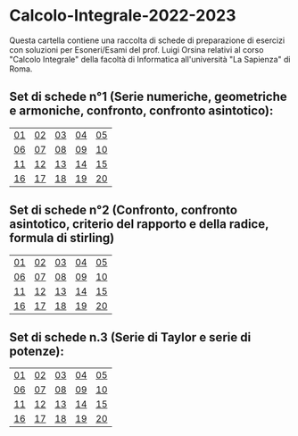 # Calcolo-Integrale-2022-2023
Questa cartella contiene una raccolta di schede di preparazione di esercizi con soluzioni per Esoneri/Esami del prof. Luigi Orsina relativi al corso "Calcolo Integrale" della facoltà di Informatica all'università "La Sapienza" di Roma.

## Set di schede n°1 (Serie numeriche, geometriche e armoniche, confronto, confronto asintotico):
|    |    |    |    |    |
|----|----|----|----|----|
| [01](SchedeA1/00077.pdf) | [02](SchdeA1/00094.pdf)| [03](SchedeA1/00126.pdf) | [04](/SchedeA1/00147.pdf) | [05](/SchedeA1/00166.pdf)
| [06](/SchedeA1/00187.pdf) | [07](/SchedeA1/00193.pdf) | [08](/SchedeA1/00194.pdf) | [09](SchedeA1/00198.pdf) | [10](SchedeA1/00220.pdf)
| [11](SchedeA1/00253.pdf) | [12]() | [13]() | [14]() | [15]()
| [16]() | [17]() | [18]() | [19]() | [20]()|

## Set di schede n°2 (Confronto, confronto asintotico, criterio del rapporto e della radice, formula di stirling)
|    |    |    |    |    |
|----|----|----|----|----|
| [01](SchedeA1/00077.pdf) | [02](SchdeA1/00094.pdf)| [03](SchedeA1/00126.pdf) | [04](/SchedeA1/00147.pdf) | [05](/SchedeA1/00166.pdf)
| [06](/SchedeA1/00187.pdf) | [07](/SchedeA1/00193.pdf) | [08](/SchedeA1/00194.pdf) | [09](SchedeA1/00198.pdf) | [10](SchedeA1/00220.pdf)
| [11](SchedeA1/00253.pdf) | [12]() | [13]() | [14]() | [15]()
| [16]() | [17]() | [18]() | [19]() | [20]()|

## Set di schede n.3 (Serie di Taylor e serie di potenze):
|    |    |    |    |    |
|----|----|----|----|----|
| [01](SchedeA1/00077.pdf) | [02](SchdeA1/00094.pdf)| [03](SchedeA1/00126.pdf) | [04](/SchedeA1/00147.pdf) | [05](/SchedeA1/00166.pdf)
| [06](/SchedeA1/00187.pdf) | [07](/SchedeA1/00193.pdf) | [08](/SchedeA1/00194.pdf) | [09](SchedeA1/00198.pdf) | [10](SchedeA1/00220.pdf)
| [11](SchedeA1/00253.pdf) | [12]() | [13]() | [14]() | [15]()
| [16]() | [17]() | [18]() | [19]() | [20]()|